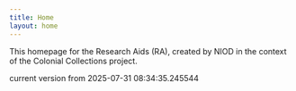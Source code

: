 ```yaml
---
title: Home
layout: home
---
```


This homepage for the Research Aids (RA), created by NIOD in the context of the Colonial Collections project. 


current version from 2025-07-31 08:34:35.245544